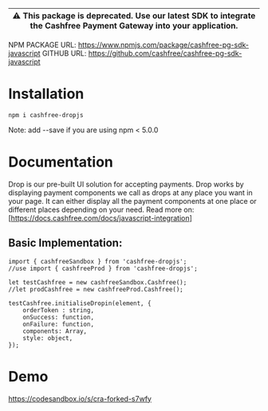 | ⚠️  This package is deprecated. Use our latest SDK to integrate the Cashfree Payment Gateway into your application. |
| --- |
NPM PACKAGE URL: https://www.npmjs.com/package/cashfree-pg-sdk-javascript
GITHUB URL: https://github.com/cashfree/cashfree-pg-sdk-javascript

# **Installation**

```
npm i cashfree-dropjs
```

Note: add --save if you are using npm < 5.0.0

# Documentation

Drop is our pre-built UI solution for accepting payments. Drop works by displaying payment components we call as drops at any place you want in your page. It can either display all the payment components at one place or different places depending on your need. Read more on:
[https://docs.cashfree.com/docs/javascript-integration]

## Basic Implementation:
```
import { cashfreeSandbox } from 'cashfree-dropjs';
//use import { cashfreeProd } from 'cashfree-dropjs';

let testCashfree = new cashfreeSandbox.Cashfree();
//let prodCashfree = new cashfreeProd.Cashfree();

testCashfree.initialiseDropin(element, {
    orderToken : string,
    onSuccess: function,
    onFailure: function,
    components: Array,
    style: object,
});
```

# Demo


https://codesandbox.io/s/cra-forked-s7wfy
